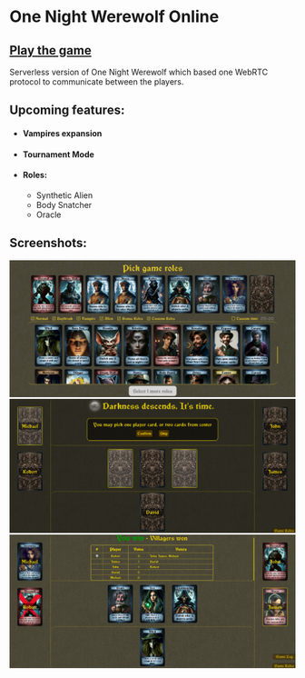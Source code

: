 # One Night Werewolf Online

## [Play the game](https://lerman01.github.io/OneNightUltimateWerewolf/)

Serverless version of One Night Werewolf which based one WebRTC protocol 
to communicate between the players.

## Upcoming features:
- #### Vampires expansion
- #### Tournament Mode
- #### Roles:
  - Synthetic Alien
  - Body Snatcher
  - Oracle

## Screenshots:
![screenshot](https://github.com/lerman01/OneNightUltimateWerewolf/blob/main/scr1.png?raw=true)
![screenshot](https://github.com/lerman01/OneNightUltimateWerewolf/blob/main/scr2.png?raw=true)
![screenshot](https://github.com/lerman01/OneNightUltimateWerewolf/blob/main/scr3.png?raw=true)
